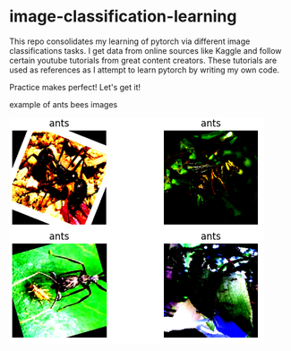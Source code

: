 # image-classification-learning
This repo consolidates my learning of pytorch via different image classifications tasks. I get data from online sources like Kaggle and follow certain youtube tutorials from great content creators.  These tutorials are used as references as I attempt to learn pytorch by writing my own code. 

Practice makes perfect! Let's get it! 

example of ants bees images

![alt text](https://github.com/haidiazaman/image-classification-learning/blob/main/ants_bees_classification/imgs/example%20images%20of%20ants%20bees.png)
